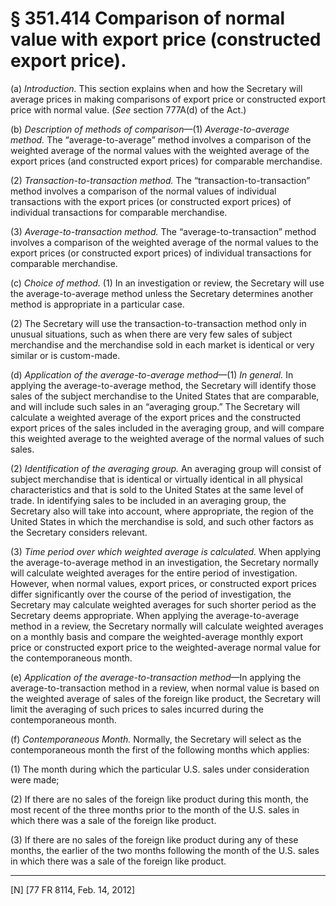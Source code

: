 # § 351.414   Comparison of normal value with export price (constructed export price).

(a) *Introduction.* This section explains when and how the Secretary will average prices in making comparisons of export price or constructed export price with normal value. (*See* section 777A(d) of the Act.)


(b) *Description of methods of comparison*—(1) *Average-to-average method.* The “average-to-average” method involves a comparison of the weighted average of the normal values with the weighted average of the export prices (and constructed export prices) for comparable merchandise.


(2) *Transaction-to-transaction method.* The “transaction-to-transaction” method involves a comparison of the normal values of individual transactions with the export prices (or constructed export prices) of individual transactions for comparable merchandise.


(3) *Average-to-transaction method.* The “average-to-transaction” method involves a comparison of the weighted average of the normal values to the export prices (or constructed export prices) of individual transactions for comparable merchandise.


(c) *Choice of method.* (1) In an investigation or review, the Secretary will use the average-to-average method unless the Secretary determines another method is appropriate in a particular case.


(2) The Secretary will use the transaction-to-transaction method only in unusual situations, such as when there are very few sales of subject merchandise and the merchandise sold in each market is identical or very similar or is custom-made.


(d) *Application of the average-to-average method*—(1) *In general.* In applying the average-to-average method, the Secretary will identify those sales of the subject merchandise to the United States that are comparable, and will include such sales in an “averaging group.” The Secretary will calculate a weighted average of the export prices and the constructed export prices of the sales included in the averaging group, and will compare this weighted average to the weighted average of the normal values of such sales.


(2) *Identification of the averaging group.* An averaging group will consist of subject merchandise that is identical or virtually identical in all physical characteristics and that is sold to the United States at the same level of trade. In identifying sales to be included in an averaging group, the Secretary also will take into account, where appropriate, the region of the United States in which the merchandise is sold, and such other factors as the Secretary considers relevant.


(3) *Time period over which weighted average is calculated.* When applying the average-to-average method in an investigation, the Secretary normally will calculate weighted averages for the entire period of investigation. However, when normal values, export prices, or constructed export prices differ significantly over the course of the period of investigation, the Secretary may calculate weighted averages for such shorter period as the Secretary deems appropriate. When applying the average-to-average method in a review, the Secretary normally will calculate weighted averages on a monthly basis and compare the weighted-average monthly export price or constructed export price to the weighted-average normal value for the contemporaneous month.


(e) *Application of the average-to-transaction method*—In applying the average-to-transaction method in a review, when normal value is based on the weighted average of sales of the foreign like product, the Secretary will limit the averaging of such prices to sales incurred during the contemporaneous month.


(f) *Contemporaneous Month.* Normally, the Secretary will select as the contemporaneous month the first of the following months which applies:


(1) The month during which the particular U.S. sales under consideration were made;


(2) If there are no sales of the foreign like product during this month, the most recent of the three months prior to the month of the U.S. sales in which there was a sale of the foreign like product.


(3) If there are no sales of the foreign like product during any of these months, the earlier of the two months following the month of the U.S. sales in which there was a sale of the foreign like product.



---

[N] [77 FR 8114, Feb. 14, 2012]




